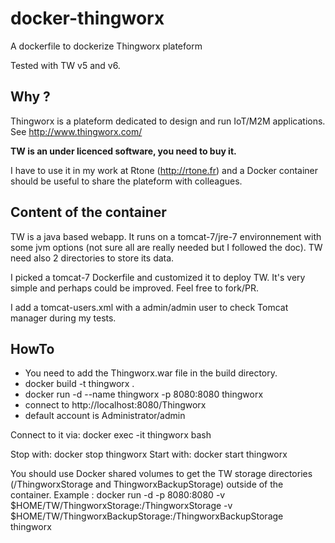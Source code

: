 # docker-thingworx
A dockerfile to dockerize Thingworx plateform

Tested with TW v5 and v6.

Why ?
-----

Thingworx is a plateform dedicated to design and run IoT/M2M applications. See http://www.thingworx.com/

**TW is an under licenced software, you need to buy it.**

I have to use it in my work at Rtone (http://rtone.fr) and a Docker container should be useful to share the plateform with colleagues.

Content of the container
------------------------

TW is a java based webapp. It runs on a tomcat-7/jre-7 environnement with some jvm options (not sure all are really needed but I followed the doc). TW need also 2 directories to store its data.

I picked a tomcat-7 Dockerfile and customized it to deploy TW. It's very simple and perhaps could be improved. Feel free to fork/PR.

I add a tomcat-users.xml with a admin/admin user to check Tomcat manager during my tests.

HowTo
-----

 * You need to add the Thingworx.war file in the build directory.
 * docker build -t thingworx .
 * docker run -d --name thingworx -p 8080:8080 thingworx
 * connect to http://localhost:8080/Thingworx
 * default account is Administrator/admin

Connect to it via: docker exec -it thingworx bash

Stop with: docker stop thingworx
Start with: docker start thingworx

You should use Docker shared volumes to get the TW storage directories (/ThingworxStorage and ThingworxBackupStorage) outside of the container. Example : docker run -d -p 8080:8080 -v $HOME/TW/ThingworxStorage:/ThingworxStorage -v $HOME/TW/ThingworxBackupStorage:/ThingworxBackupStorage thingworx

